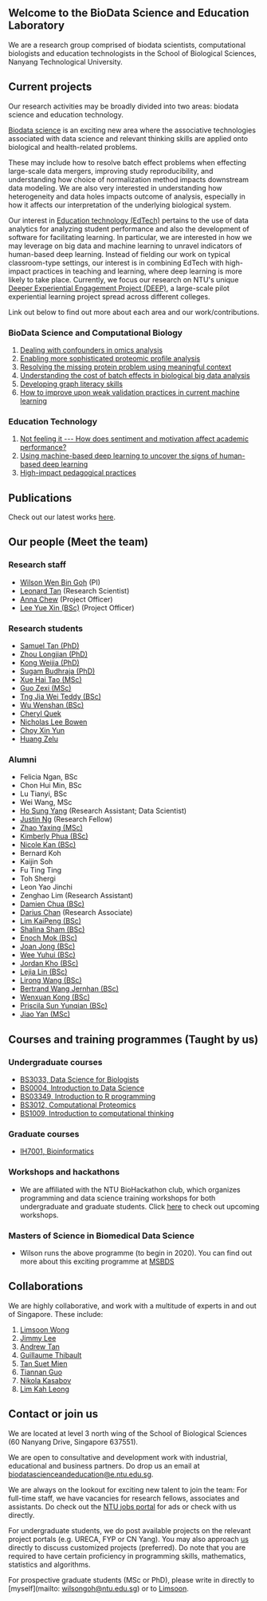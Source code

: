 <!-- Global site tag (gtag.js) - Google Analytics -->
<script async src="https://www.googletagmanager.com/gtag/js?id=UA-155158305-1"></script>
<script>
  window.dataLayer = window.dataLayer || [];
  function gtag(){dataLayer.push(arguments);}
  gtag('js', new Date());

  gtag('config', 'UA-155158305-1');
</script>

## Welcome to the BioData Science and Education Laboratory
We are a research group comprised of biodata scientists, computational biologists and education technologists in the School of Biological Sciences, Nanyang Technological University.

## Current projects
Our research activities may be broadly divided into two areas: biodata science and education technology.

[Biodata science](https://gohwils.github.io/biodatascience/biodatascience) is an exciting new area where the associative technologies associated with data science and relevant thinking skills are applied onto biological and health-related problems.

These may include how to resolve batch effect problems when effecting large-scale data mergers, improving study reproducibility, and understanding how choice of normalization method impacts downstream data modeling. We are also very interested in understanding how heterogeneity and data holes impacts outcome of analysis, especially in how it affects our interpretation of the underlying biological system.

Our interest in [Education technology (EdTech)](https://gohwils.github.io/biodatascience/edtech)  pertains to the use of data analytics for analyzing student performance and also the development of software for facilitating learning. In particular, we are interested in how we may leverage on big data and machine learning to unravel indicators of human-based deep learning. Instead of fielding our work on typical classroom-type settings, our interest is in combining EdTech with high-impact practices in teaching and learning, where deep learning is more likely to take place. Currently, we focus our research on NTU's unique [Deeper Experiential Engagement Project (DEEP)](https://gohwils.github.io/biodatascience/deep_programme), a large-scale pilot experiential learning project spread across different colleges.

Link out below to find out more about each area and our work/contributions.

### BioData Science and Computational Biology
1. [Dealing with confounders in omics analysis](https://gohwils.github.io/biodatascience/confounders)
2. [Enabling more sophisticated proteomic profile analysis](https://gohwils.github.io/biodatascience/proteomics)
3. [Resolving the missing protein problem using meaningful context](https://gohwils.github.io/biodatascience/mpp)
4. [Understanding the cost of batch effects in biological big data analysis](https://gohwils.github.io/biodatascience/batcheffects)
5. [Developing graph literacy skills](https://gohwils.github.io/biodatascience/graphliteracy)
6. [How to improve upon weak validation practices in current machine learning](https://gohwils.github.io/biodatascience/weakvalidationpractice)

### Education Technology
1. [Not feeling it --- How does sentiment and motivation affect academic performance?](https://gohwils.github.io/biodatascience/ACE)
2. [Using machine-based deep learning to uncover the signs of human-based deep learning](https://gohwils.github.io/biodatascience/deeplearning)
3. [High-impact pedagogical practices](https://gohwils.github.io/biodatascience/hips)

## Publications
Check out our latest works [here](https://gohwils.github.io/biodatascience/publications). 

## Our people (Meet the team)
### Research staff
- [Wilson Wen Bin Goh](https://gohwils.github.io/biodatascience/wilsongoh) (PI)
- [Leonard Tan](https://gohwils.github.io/biodatascience/leonardtan) (Research Scientist)
- [Anna Chew](https://gohwils.github.io/biodatascience/anna) (Project Officer)
- [Lee Yue Xin (BSc)](https://gohwils.github.io/biodatascience/yuexin) (Project Officer)

### Research students
- [Samuel Tan (PhD)](https://gohwils.github.io/biodatascience/samueltan)
- [Zhou Longjian (PhD)](https://gohwils.github.io/biodatascience/zhoulongjian)
- [Kong Weijia (PhD)](https://gohwils.github.io/biodatascience/kongweijia)
- [Sugam Budhraja (PhD)](https://gohwils.github.io/biodatascience/sugam)
- [Xue Hai Tao (MSc)](https://gohwils.github.io/biodatascience/xuehaitao)
- [Guo Zexi (MSc)](https://gohwils.github.io/biodatascience/guozexi)
- [Tng Jia Wei Teddy (BSc)](https://gohwils.github.io/biodatascience/teddy)
- [Wu Wenshan (BSc)](https://gohwils.github.io/biodatascience/wenshan)
- [Cheryl Quek](https://gohwils.github.io/biodatascience/cherylquek)
- [Nicholas Lee Bowen](https://gohwils.github.io/biodatascience/nicholaslee)
- [Choy Xin Yun](https://gohwils.github.io/biodatascience/choyxinyun)
- [Huang Zelu](https://gohwils.github.io/biodatascience/huangzelu)

### Alumni
- Felicia Ngan, BSc
- Chon Hui Min, BSc
- Lu Tianyi, BSc
- Wei Wang, MSc
- [Ho Sung Yang](https://gohwils.github.io/biodatascience/hosungyang) (Research Assistant; Data Scientist)
- [Justin Ng](https://gohwils.github.io/biodatascience/justinng) (Research Fellow)
- [Zhao Yaxing (MSc)](https://gohwils.github.io/biodatascience/zhaoyaxing)
- [Kimberly Phua (BSc)](https://gohwils.github.io/biodatascience/kimberlyphua)
- [Nicole Kan (BSc)](https://gohwils.github.io/biodatascience/nicolekan)
- Bernard Koh
- Kaijin Soh
- Fu Ting Ting
- Toh Shergi
- Leon Yao Jinchi
- Zenghao Lim (Research Assistant)
- [Damien Chua (BSc)](https://gohwils.github.io/biodatascience/damien)
- [Darius Chan](https://gohwils.github.io/biodatascience/darius) (Research Associate)
- [Lim KaiPeng (BSc)](https://gohwils.github.io/biodatascience/kaipeng)
- [Shalina Sham (BSc)](https://gohwils.github.io/biodatascience/shalina)
- [Enoch Mok (BSc)](https://gohwils.github.io/biodatascience/enoch)
- [Joan Jong (BSc)](https://gohwils.github.io/biodatascience/joanjong)
- [Wee Yuhui (BSc)](https://gohwils.github.io/biodatascience/weeyuhui)
- [Jordan Kho (BSc)](https://gohwils.github.io/biodatascience/jordankho)
- [Lejia Lin (BSc)](https://gohwils.github.io/biodatascience/lejia)
- [Lirong Wang (BSc)](https://gohwils.github.io/biodatascience/lirong)
- [Bertrand Wang Jernhan (BSc)](https://gohwils.github.io/biodatascience/bertrand)
- [Wenxuan Kong (BSc)](https://gohwils.github.io/biodatascience/wenxuan)
- [Priscila Sun Yunqian (BSc)](https://gohwils.github.io/biodatascience/priscila)
- [Jiao Yan (MSc)](https://gohwils.github.io/biodatascience/jiaoyan)


## Courses and training programmes (Taught by us)
### Undergraduate courses
- [BS3033, Data Science for Biologists](https://gohwils.github.io/biodatascience/bs3033)
- [BS0004, Introduction to Data Science](https://gohwils.github.io/biodatascience/bs0004)
- [BS03349, Introduction to R programming](https://gohwils.github.io/biodatascience/bs3349)
- [BS3012, Computational Proteomics](https://gohwils.github.io/biodatascience/bs3012)
- [BS1009, Introduction to computational thinking](https://gohwils.github.io/biodatascience/bs1009)

### Graduate courses
- [IH7001, Bioinformatics](https://gohwils.github.io/biodatascience/ih7001)

### Workshops and hackathons
- We are affiliated with the NTU BioHackathon club, which organizes programming and data science training workshops for both undergraduate and graduate students. Click [here](https://sbsbiohackathon.com/) to check out upcoming workshops.

### Masters of Science in Biomedical Data Science
- Wilson runs the above programme (to begin in 2020). You can find out more about this exciting programme at [MSBDS](http://sbs.ntu.edu.sg/Programmes/GraduateByCourseWork/Pages/home.aspx)

## Collaborations
We are highly collaborative, and work with a multitude of experts in and out of Singapore. These include:
1. [Limsoon Wong](https://www.comp.nus.edu.sg/~wongls/)
2. [Jimmy Lee](https://www.imh.com.sg/uploadedFiles/Research/Dr%20Jimmy%20Lee.pdf)
3. [Andrew Tan](http://www.sbs.ntu.edu.sg/aboutus/Faculty/NSTan/Pages/Home.aspx)
4. [Guillaume Thibault](http://www.thibaultlab.com/)
5. [Tan Suet Mien](http://sbs.ntu.edu.sg/aboutus/Faculty/SMTan/Pages/Home.aspx)
6. [Tiannan Guo](http://www.guomics.com/nd.jsp?id=31)
7. [Nikola Kasabov](https://kedri.aut.ac.nz/)
8. [Lim Kah Leong](http://www.lkcmedicine.ntu.edu.sg/aboutus/Faculty-and-Staff/Pages/Lim-Kah-Leong.aspx)

## Contact or join us
We are located at level 3 north wing of the School of Biological Sciences (60 Nanyang Drive, Singapore 637551).

We are open to consultative and development work with industrial, educational and business partners. Do drop us an email at [biodatascienceandeducation@e.ntu.edu.sg](mailto:biodatascienceandeducation@e.ntu.edu.sg).

We are always on the lookout for exciting new talent to join the team:
For full-time staff, we have vacancies for research fellows, associates and assistants. Do check out the [NTU jobs portal](http://www.sbs.ntu.edu.sg/aboutus/JobOpeningsinSBS/Pages/default.aspx) for ads or check with us directly.

For undergraduate students, we do post available projects on the relevant project portals (e.g. URECA, FYP or CN Yang). You may also approach [us](mailto:biodatascienceandeducation@e.ntu.edu.sg) directly to discuss customized projects (preferred). Do note that you are required to have certain proficiency in programming skills, mathematics, statistics and algorithms.

For prospective graduate students (MSc or PhD), please write in directly to [myself](mailto: wilsongoh@ntu.edu.sg) or to [Limsoon](mailto:wongls@comp.nus.edu.sg).

<!---
## Welcome to GitHub Pages

You can use the [editor on GitHub](https://github.com/gohwils/biodatascience/edit/master/index.md) to maintain and preview the content for your website in Markdown files.

Whenever you commit to this repository, GitHub Pages will run [Jekyll](https://jekyllrb.com/) to rebuild the pages in your site, from the content in your Markdown files.

### Markdown

Markdown is a lightweight and easy-to-use syntax for styling your writing. It includes conventions for

```markdown
Syntax highlighted code block

# Header 1
## Header 2
### Header 3

- Bulleted
- List

1. Numbered
2. List

**Bold** and _Italic_ and `Code` text

[Link](url) and ![Image](src)
```

For more details see [GitHub Flavored Markdown](https://guides.github.com/features/mastering-markdown/).

### Jekyll Themes

Your Pages site will use the layout and styles from the Jekyll theme you have selected in your [repository settings](https://github.com/gohwils/biodatascience/settings). The name of this theme is saved in the Jekyll `_config.yml` configuration file.

### Support or Contact

Having trouble with Pages? Check out our [documentation](https://help.github.com/categories/github-pages-basics/) or [contact support](https://github.com/contact) and we’ll help you sort it out.

-->
